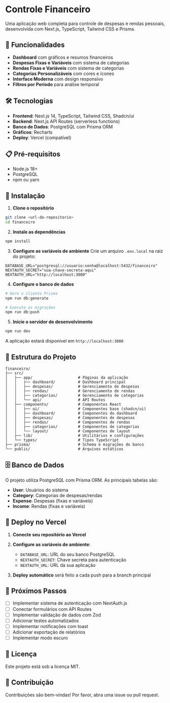 # Controle Financeiro

Uma aplicação web completa para controle de despesas e rendas pessoais, desenvolvida com Next.js, TypeScript, Tailwind CSS e Prisma.

## 🚀 Funcionalidades

- **Dashboard** com gráficos e resumos financeiros
- **Despesas Fixas e Variáveis** com sistema de categorias
- **Rendas Fixas e Variáveis** com sistema de categorias
- **Categorias Personalizáveis** com cores e ícones
- **Interface Moderna** com design responsivo
- **Filtros por Período** para análise temporal

## 🛠️ Tecnologias

- **Frontend**: Next.js 14, TypeScript, Tailwind CSS, Shadcn/ui
- **Backend**: Next.js API Routes (serverless functions)
- **Banco de Dados**: PostgreSQL com Prisma ORM
- **Gráficos**: Recharts
- **Deploy**: Vercel (compatível)

## 📋 Pré-requisitos

- Node.js 18+ 
- PostgreSQL
- npm ou yarn

## 🔧 Instalação

1. **Clone o repositório**
```bash
git clone <url-do-repositorio>
cd financeiro
```

2. **Instale as dependências**
```bash
npm install
```

3. **Configure as variáveis de ambiente**
Crie um arquivo `.env.local` na raiz do projeto:
```env
DATABASE_URL="postgresql://usuario:senha@localhost:5432/financeiro"
NEXTAUTH_SECRET="sua-chave-secreta-aqui"
NEXTAUTH_URL="http://localhost:3000"
```

4. **Configure o banco de dados**
```bash
# Gere o cliente Prisma
npm run db:generate

# Execute as migrações
npm run db:push
```

5. **Inicie o servidor de desenvolvimento**
```bash
npm run dev
```

A aplicação estará disponível em `http://localhost:3000`

## 📁 Estrutura do Projeto

```
financeiro/
├── src/
│   ├── app/                    # Páginas da aplicação
│   │   ├── dashboard/          # Dashboard principal
│   │   ├── despesas/           # Gerenciamento de despesas
│   │   ├── rendas/             # Gerenciamento de rendas
│   │   ├── categorias/         # Gerenciamento de categorias
│   │   └── api/                # API Routes
│   ├── components/             # Componentes React
│   │   ├── ui/                 # Componentes base (shadcn/ui)
│   │   ├── dashboard/          # Componentes do dashboard
│   │   ├── despesas/           # Componentes de despesas
│   │   ├── rendas/             # Componentes de rendas
│   │   ├── categorias/         # Componentes de categorias
│   │   └── layout/             # Componentes de layout
│   ├── lib/                    # Utilitários e configurações
│   └── types/                  # Tipos TypeScript
├── prisma/                     # Schema e migrações do banco
└── public/                     # Arquivos estáticos
```

## 🗄️ Banco de Dados

O projeto utiliza PostgreSQL com Prisma ORM. As principais tabelas são:

- **User**: Usuários do sistema
- **Category**: Categorias de despesas/rendas
- **Expense**: Despesas (fixas e variáveis)
- **Income**: Rendas (fixas e variáveis)

## 🚀 Deploy no Vercel

1. **Conecte seu repositório ao Vercel**
2. **Configure as variáveis de ambiente**:
   - `DATABASE_URL`: URL do seu banco PostgreSQL
   - `NEXTAUTH_SECRET`: Chave secreta para autenticação
   - `NEXTAUTH_URL`: URL da sua aplicação

3. **Deploy automático** será feito a cada push para a branch principal

## 🔄 Próximos Passos

- [ ] Implementar sistema de autenticação com NextAuth.js
- [ ] Conectar formulários com API Routes
- [ ] Implementar validação de dados com Zod
- [ ] Adicionar testes automatizados
- [ ] Implementar notificações com toast
- [ ] Adicionar exportação de relatórios
- [ ] Implementar modo escuro

## 📝 Licença

Este projeto está sob a licença MIT.

## 🤝 Contribuição

Contribuições são bem-vindas! Por favor, abra uma issue ou pull request.
